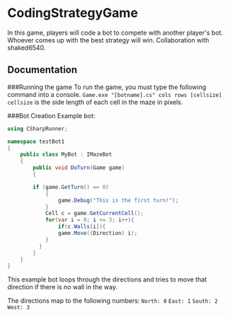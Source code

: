 # CodingStrategyGame
In this game, players will code a bot to compete with another player's bot. Whoever comes up with the best strategy will win. Collaboration with shaked6540.

## Documentation
###Running the game
To run the game, you must type the following command into a console.
```Game.exe "[botname].cs" cols rows [cellsize]```
`cellsize` is the side length of each cell in the maze in pixels.

###Bot Creation
Example bot: 
```csharp
using CSharpRunner;

namespace testBot1
{
    public class MyBot : IMazeBot
    {
        public void DoTurn(Game game)
        {

		if (game.GetTurn() == 0)
	        {
	            game.Debug("This is the first turn!");
	        }
	        Cell c = game.GetCurrentCell();
	        for(var i = 0; i <= 3; i++){
	    		if(c.Walls[i]){
	      		game.Move((Direction) i);
	    	}
          }
        }
    }
}
```
This example bot loops through the directions and tries to move that direction if there is no wall in the way.

The directions map to the following numbers: 
`North: 0`
`East: 1`
`South: 2`
`West: 3`
